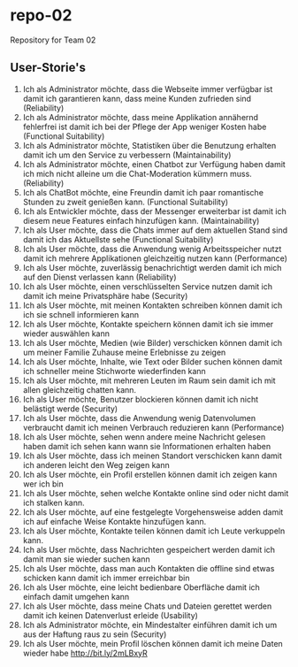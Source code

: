 # repo-02
Repository for Team 02

## User-Storie's
1. Ich als Administrator möchte, dass die Webseite immer verfügbar ist damit ich garantieren kann, dass meine Kunden zufrieden sind  (Reliability)
2. Ich als Administrator möchte, dass meine Applikation annähernd fehlerfrei ist damit ich bei der Pflege der App weniger Kosten habe  (Functional Suitability)
3. Ich als Administrator möchte, Statistiken über die Benutzung erhalten damit ich um den Service zu verbessern  (Maintainability)
4. Ich als Administrator möchte, einen Chatbot zur Verfügung haben damit ich mich nicht alleine um die Chat-Moderation kümmern muss.  (Reliability)
5. Ich als ChatBot möchte, eine Freundin damit ich paar romantische Stunden zu zweit genießen kann.  (Functional Suitability)
6. Ich als Entwickler möchte, dass der Messenger erweiterbar ist damit ich diesem neue Features einfach hinzufügen kann.  (Maintainability)
7. Ich als User möchte, dass die Chats immer auf dem aktuellen Stand sind damit ich das Aktuellste sehe  (Functional Suitability)
8. Ich als User möchte, dass die Anwendung wenig Arbeitsspeicher nutzt damit ich mehrere Applikationen gleichzeitig nutzen kann  (Performance)
9. Ich als User möchte, zuverlässig benachrichtigt werden damit ich mich auf den Dienst verlassen kann  (Reliability)
10. Ich als User möchte, einen verschlüsselten Service nutzen  damit ich damit ich meine Privatsphäre habe  (Security)
11. Ich als User möchte, mit meinen Kontakten schreiben können damit ich ich sie schnell informieren kann 
12. Ich als User möchte, Kontakte speichern können damit ich sie immer wieder auswählen kann 
13. Ich als User möchte, Medien (wie Bilder) verschicken können damit ich um meiner Familie Zuhause meine Erlebnisse zu zeigen 
14. Ich als User möchte, Inhalte, wie Text oder Bilder suchen können damit ich schneller meine Stichworte wiederfinden kann 
15. Ich als User möchte, mit mehreren Leuten im Raum sein damit ich mit allen gleichzeitig chatten kann. 
16. Ich als User möchte, Benutzer blockieren können damit ich nicht belästigt werde  (Security)
17. Ich als User möchte, dass die Anwendung wenig Datenvolumen verbraucht  damit ich meinen Verbrauch reduzieren kann  (Performance)
18. Ich als User möchte, sehen wenn andere meine Nachricht gelesen haben  damit ich sehen kann wann sie Informationen erhalten haben 
19. Ich als User möchte, dass ich meinen Standort verschicken kann  damit ich anderen leicht den Weg zeigen kann  
20. Ich als User  möchte, ein Profil erstellen können damit ich zeigen kann wer ich bin 
21. Ich als User  möchte, sehen welche Kontakte online sind oder nicht damit ich stalken kann. 
22. Ich als User  möchte, auf eine festgelegte Vorgehensweise adden damit ich auf einfache Weise Kontakte hinzufügen kann. 
23. Ich als User  möchte, Kontakte teilen können damit ich Leute verkuppeln kann. 
24. Ich als User möchte, dass Nachrichten gespeichert werden  damit ich damit man sie wieder suchen kann 
25. Ich als User möchte, dass man auch Kontakten die offline sind etwas schicken kann damit ich immer erreichbar bin 
26. Ich als User möchte, eine leicht bedienbare Oberfläche damit ich einfach damit umgehen kann 
27. Ich als User  möchte, dass meine Chats und Dateien gerettet werden damit ich keinen Datenverlust erleide  (Usability)
28. Ich als Administrator möchte, ein Mindestalter einführen damit ich um aus der Haftung raus zu sein  (Security)
29. Ich als User möchte, mein Profil löschen können damit ich meine Daten wieder habe 
http://bit.ly/2mLBxyR
